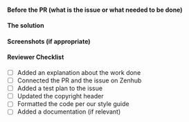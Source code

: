 #### Before the PR (what is the issue or what needed to be done)

#### The solution

#### Screenshots (if appropriate)

#### Reviewer Checklist
* [ ] Added an explanation about the work done
* [ ] Connected the PR and the issue on Zenhub
* [ ] Added a test plan to the issue
* [ ] Updated the copyright header
* [ ] Formatted the code per our style guide
* [ ] Added a documentation (if relevant)
